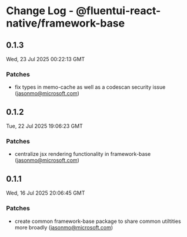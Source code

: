 # Change Log - @fluentui-react-native/framework-base

<!-- This log was last generated on Wed, 23 Jul 2025 00:22:13 GMT and should not be manually modified. -->

<!-- Start content -->

## 0.1.3

Wed, 23 Jul 2025 00:22:13 GMT

### Patches

- fix types in memo-cache as well as a codescan security issue (jasonmo@microsoft.com)

## 0.1.2

Tue, 22 Jul 2025 19:06:23 GMT

### Patches

- centralize jsx rendering functionality in framework-base (jasonmo@microsoft.com)

## 0.1.1

Wed, 16 Jul 2025 20:06:45 GMT

### Patches

- create common framework-base package to share common utiltities more broadly (jasonmo@microsoft.com)
